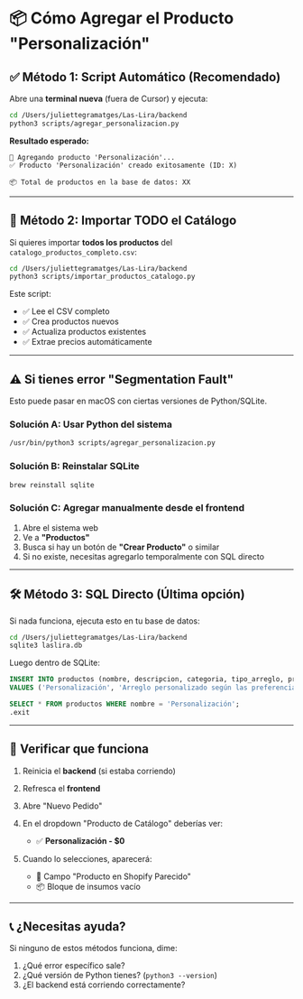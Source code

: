 # 📦 Cómo Agregar el Producto "Personalización"

## ✅ Método 1: Script Automático (Recomendado)

Abre una **terminal nueva** (fuera de Cursor) y ejecuta:

```bash
cd /Users/juliettegramatges/Las-Lira/backend
python3 scripts/agregar_personalizacion.py
```

**Resultado esperado:**
```
🌸 Agregando producto 'Personalización'...
✅ Producto 'Personalización' creado exitosamente (ID: X)

📦 Total de productos en la base de datos: XX
```

---

## 🔄 Método 2: Importar TODO el Catálogo

Si quieres importar **todos los productos** del `catalogo_productos_completo.csv`:

```bash
cd /Users/juliettegramatges/Las-Lira/backend
python3 scripts/importar_productos_catalogo.py
```

Este script:
- ✅ Lee el CSV completo
- ✅ Crea productos nuevos
- ✅ Actualiza productos existentes
- ✅ Extrae precios automáticamente

---

## ⚠️ Si tienes error "Segmentation Fault"

Esto puede pasar en macOS con ciertas versiones de Python/SQLite.

### Solución A: Usar Python del sistema

```bash
/usr/bin/python3 scripts/agregar_personalizacion.py
```

### Solución B: Reinstalar SQLite

```bash
brew reinstall sqlite
```

### Solución C: Agregar manualmente desde el frontend

1. Abre el sistema web
2. Ve a **"Productos"**
3. Busca si hay un botón de **"Crear Producto"** o similar
4. Si no existe, necesitas agregarlo temporalmente con SQL directo

---

## 🛠️ Método 3: SQL Directo (Última opción)

Si nada funciona, ejecuta esto en tu base de datos:

```bash
cd /Users/juliettegramatges/Las-Lira/backend
sqlite3 laslira.db
```

Luego dentro de SQLite:

```sql
INSERT INTO productos (nombre, descripcion, categoria, tipo_arreglo, precio_venta, activo)
VALUES ('Personalización', 'Arreglo personalizado según las preferencias del cliente', 'Flores en Plantas', 'Ramo', 0, 1);

SELECT * FROM productos WHERE nombre = 'Personalización';
.exit
```

---

## 🎯 Verificar que funciona

1. Reinicia el **backend** (si estaba corriendo)
2. Refresca el **frontend**
3. Abre "Nuevo Pedido"
4. En el dropdown "Producto de Catálogo" deberías ver:
   - ✅ **Personalización - $0**

5. Cuando lo selecciones, aparecerá:
   - 🎨 Campo "Producto en Shopify Parecido"
   - 📦 Bloque de insumos vacío

---

## 📞 ¿Necesitas ayuda?

Si ninguno de estos métodos funciona, dime:
1. ¿Qué error específico sale?
2. ¿Qué versión de Python tienes? (`python3 --version`)
3. ¿El backend está corriendo correctamente?

